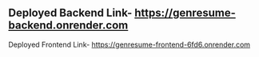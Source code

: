 Deployed Backend Link- https://genresume-backend.onrender.com
----
Deployed Frontend Link- https://genresume-frontend-6fd6.onrender.com
